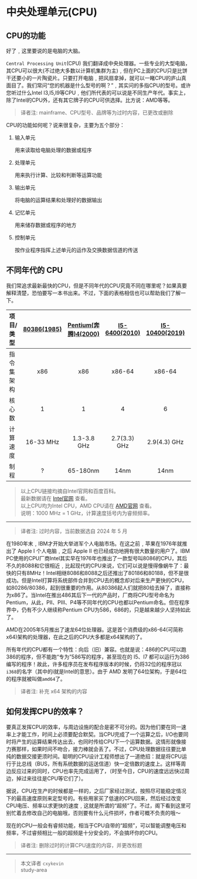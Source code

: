 # 中央处理单元(CPU)

## CPU的功能

好了﹐这里要说的是电脑的大脑。

`Central Processing Unit`(CPU) 我们翻译成中央处理器。一些专业的大型电脑，其CPU可以很大(不过绝大多数以计算机集群为主)﹐但在PC上面的CPU只是比饼干还要小的一片陶瓷片。只要打开电脑﹐把风扇拿掉，就可以一睹CPU的庐山真面目了。我们常问“您的机器是什么型号的啊？”﹐其实问的多指CPU的型号。或许您听过什么Intel I3,I5,I9等CPU﹐他们所代表的可以说是不同生产年代。事实上，除了Intel的CPU外，还有其它牌子的CPU可供选择。比方说：AMD等等。
> 译者注: mainframe、CPU型号、品牌等为过时内容，已更改或删除

CPU的功能如何呢？说来很复杂，主要为五个部分：

1. 输入单元

    用来读取给电脑处理的数据或程序
2. 处理单元

    用来执行计算、比较和判断等运算功能
3. 输出单元

    将电脑的运算结果和处理好的数据输出
4. 记忆单元

    用来储存数据或程序的地方
5. 控制单元

    按作业程序指挥上述单元的运作及交换数据信道的传送

## 不同年代的 CPU

我们常追求最新最快的CPU，但是不同年代的CPU究竟不同在哪里呢？如果真要解释清楚，恐怕要写一本书出来。不过，下面的表格相信也可以帮助我们了解一下。

|   项目/类型   | [80386(1985)](https://baike.baidu.com/item/Intel%2080386/433177) | [Pentium(奔腾)4(2000)](https://baike.baidu.com/item/%E5%A5%94%E8%85%BE4/9113325)  | [I5-6400(2010)](https://www.intel.cn/content/www/cn/zh/products/sku/88185/intel-core-i56400-processor-6m-cache-up-to-3-30-ghz/specifications.html) | [I5-10400(2019)](https://www.intel.cn/content/www/cn/zh/products/sku/199271/intel-core-i510400-processor-12m-cache-up-to-4-30-ghz/specifications.html) | [I5-14600(2023)](https://www.intel.cn/content/www/cn/zh/products/sku/199271/intel-core-i510400-processor-12m-cache-up-to-4-30-ghz/specifications.html)    |
| :------------ | :---------: | :-------------------: | :-----------: | :------------: | :---------------: |
| 指令集架构    | x86         | x86                   | x86-64        | x86-64         | x86-64            |
| 核心数        | 1           | 1                     | 4             | 6              | 6P(大)+8E(小)     |
| 计算速度      | 16-33 MHz   | 1.3-3.8 GHz           | 2.7(3.3) GHz  | 2.9(4.3) GHz   | P:2.7 Ghz E:2 Ghz |
| 制程          | ?           | 65-180nm              | 14nm          | 14nm           | 7nm (Intel 7)     |

> 以上CPU链接均摘自Intel官网和百度百科。</br>
> 最新数据请在 [Intel官网](https://www.intel.cn) 查看。</br>
> 以上CPU均为Intel CPU，AMD CPU请在 [AMD官网](https://www.amd.com) 查看。</br>
> 说明：1000 MHz = 1 GHz，计算速度括号内为睿频频率。</br>
---
> 译者注: 过时内容，当前数据选自 2024 年 5 月

在1980年末﹐IBM才开始大举进军个人电脑市场。在这之前﹐苹果在1976年就推出了 Apple I 个人电脑﹐之后 Apple II 也已经成功地拥有很大数量的用户了。IBM PC使用的CPU厂商Intel其实早在1976年也推出了一款型号叫8086的CPU，其后不久的8088和它很相近﹐比起现代的CPU来说，它们可以说是慢得像蜗牛了：最快的只有8MHz！Intel相继8086和8088之后还推出了80186和80188，但不是很成功。但是Intel打算将系统部件合并到CPU去的概念却对后来生产更快的CPU，如80286/80386，起到很重要的作用。从80386起人们就把80给去掉了，直接称为x86了。当Intel在推出486其后下一代的产品时，厂商将CPU型号命名为Pentium，从此，PII、PIII、P4等不同年代的CPU也都以Pentium命名。但在程序界中，仍有不少人继续称Pentium CPU为586，686的，只是越来越少人坚持如此了。

AMD在2005年5月推出了速龙64位处理器。这是首个消费级的x86-64(可简称x64)架构的处理器，在此之后的CPU大多都是x64架构的了。

所有年代的CPU都有一个特性：向后（旧）兼容。也就是说：486的CPU可以跑386的程序，但不能跑“专为”586写的程序，甚至现在的 I5、I7 都可以运行为386编写的程序！故此，许多程序员在发布程序版本的时候，仍将32位的程序冠以`i368`的名字（其中的i就是Intel的意思）。由于 AMD 发明了64位架构，于是64位的程序就被叫做`amd64`了。

> 译者注: 补充 x64 架构的内容

## 如何发挥CPU的效率？

要真正发挥CPU的效率，与周边设施的配合是密不可分的。因为他们要在同一速率上才能工作，时间上必须要配合默契。当CPU完成了一个运算之后，I/O也要同时将产生的运算结果传达出去，也同时传给CPU下一个运算数据。这情形就像接力赛那样，如果时间不吻合，接力棒就会丢了。不过，CPU处理数据往往要比单纯的数据交接更须时间。聪明的CPU设计工程师想出了一道绝招：就是将CPU运行于比总线（BUS，所有系统数据的运送信道）快一定倍数的速度上。这样等周边反应过来的同时，CPU也率先完成运用了，（时至今日，CPU的速度远远快过周边，掉过来往往是CPU等它们了）。

据说，CPU在生产的时候都是一样的，之后厂家经过测试，按照尽可能稳定情况下的最高速度原则来定型号的。有些用家买了低速的CPU回来，然后经过改变CPU电压、频率以求更快的速度﹐这就是所谓的“超频”了。不过，阁下看到这里可别忙着去修改自己的电脑哦，否则要有什么元件损坏，作者可概不负责的哦～

现在的CPU一般会有睿频功能，相当于CPU自带的“超频”，可以智能调整电压和频率，不过睿频相比一般的超频是十分安全的，不会搞坏你的CPU。

> 译者注: 删除过时的计算CPU速度的内容，并更改标题

---

> 本文译者 `cxykevin` </br>
> study-area
